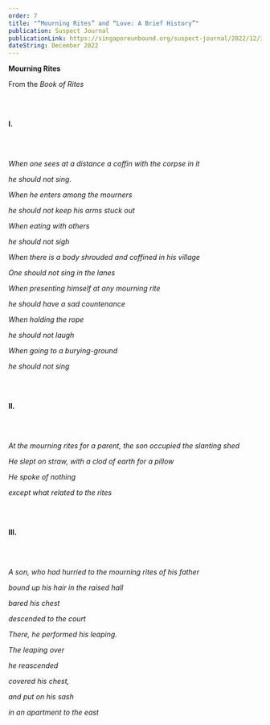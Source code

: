 ```yaml
---
order: 7
title: "“Mourning Rites” and “Love: A Brief History”"
publication: Suspect Journal
publicationLink: https://singaporeunbound.org/suspect-journal/2022/12/30/mourning-rites-and-love-a-brief-history
dateString: December 2022
---
```

**Mourning Rites**  

From the *Book of Rites*

<br><br>

**I.**

<br><br>

*When one sees at a distance a coffin with the corpse in it*

*he should not sing.*

*When he enters among the mourners*

*he should not keep his arms stuck out*

*When eating with others*

*he should not sigh*

*When there is a body shrouded and coffined in his village*

*One should not sing in the lanes*	

*When presenting himself at any mourning rite*

*he should have a sad countenance*

*When holding the rope*

*he should not laugh*

*When going to a burying-ground*

*he should not sing*

<br><br>

**II.**

<br><br>

*At the mourning rites for a parent, the son occupied the slanting shed*

*He slept on straw, with a clod of earth for a pillow*

*He spoke of nothing*		

*except what related to the rites*

<br><br>

**III.** 

<br><br>

*A son, who had hurried to the mourning rites of his father* 

*bound up his hair in the raised hall*

*bared his chest*

*descended to the court* 

*There, he performed his leaping.* 

*The leaping over* 

*he reascended*

*covered his chest,*

*and put on his sash* 

*in an apartment to the east*
